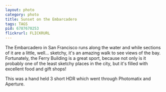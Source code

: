 ```yaml
---
layout: photo
category: photo
title: Sunset on the Embarcadero
tags: TAGS
pid: 6787670253
flickrurl: FLICKRURL
---
```


The Embarcadero in San Francisco runs along the water and while sections of it are a little, well… sketchy, it's an amazing walk to see views of the bay. Fortunately, the Ferry Building is a great sport, because not only is it probably one of the least sketchy places in the city, but it's filled with excellent food and gift shops!

This was a hand held 3 short HDR which went through Photomatix and Aperture.
